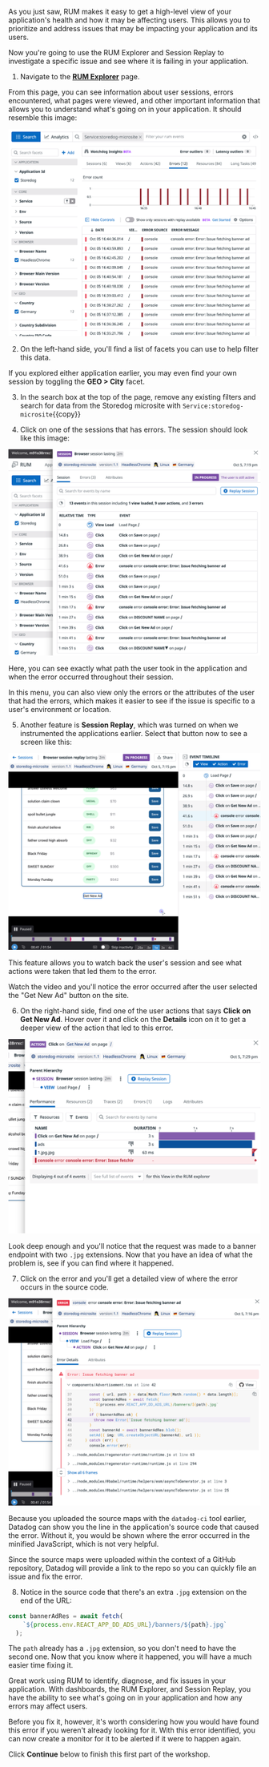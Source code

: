 As you just saw, RUM makes it easy to get a high-level view of your application's health and how it may be affecting users. This allows you to prioritize and address issues that may be impacting your application and its users.

Now you're going to use the RUM Explorer and Session Replay to investigate a specific issue and see where it is failing in your application. 

1. Navigate to the <a href="https://app.datadoghq.com/rum/explorer" target="_datadog">**RUM Explorer**</a> page.

  From this page, you can see information about user sessions, errors encountered, what pages were viewed, and other important information that allows you to understand what's going on in your application. It should resemble this image:

  ![The RUM Explorer displays user session data and error information](assets/rum-explorer.png)

2. On the left-hand side, you'll find a list of facets you can use to help filter this data.
  
  If you explored either application earlier, you may even find your own session by toggling the **GEO > City** facet.

3. In the search box at the top of the page, remove any existing filters and search for data from the Storedog microsite with `Service:storedog-microsite`{{copy}}

4. Click on one of the sessions that has errors. The session should look like this image:

  ![The user session shows a list of actions the user took.](assets/session-events.png)

  Here, you can see exactly what path the user took in the application and when the error occurred throughout their session.

  In this menu, you can also view only the errors or the attributes of the user that had the errors, which makes it easier to see if the issue is specific to a user's environment or location.

5. Another feature is **Session Replay**, which was turned on when we instrumented the applications earlier. Select that button now to see a screen like this:

  ![The session replay screen allows you to replay a user's actions and see errors that occurred.](assets/session-replay.png)

  This feature allows you to watch back the user's session and see what actions were taken that led them to the error.

  Watch the video and you'll notice the error occurred after the user selected the "Get New Ad" button on the site. 

6. On the right-hand side, find one of the user actions that says **Click on Get New Ad**. Hover over it and click on the **Details** icon on it to get a deeper view of the action that led to this error.

  ![The user action detailed view shows what occurred in the application during the action.](assets/user-event-performance.png)

  Look deep enough and you'll notice that the request was made to a banner endpoint with two `.jpg` extensions. Now that you have an idea of what the problem is, see if you can find where it happened.

7. Click on the error and you'll get a detailed view of where the error occurs in the source code.

  ![The error view shows the source code where the error occurred.](assets/sourcemap-error.png)

  Because you uploaded the source maps with the `datadog-ci` tool earlier, Datadog can show you the line in the application's source code that caused the error. Without it, you would be shown where the error occurred in the minified JavaScript, which is not very helpful.

  Since the source maps were uploaded within the context of a GitHub repository, Datadog will provide a link to the repo so you can quickly file an issue and fix the error.

8. Notice in the source code that there's an extra `.jpg` extension on the end of the URL: 

  ```jsx
  const bannerAdRes = await fetch(
      `${process.env.REACT_APP_DD_ADS_URL}/banners/${path}.jpg`
    );
  ```

  The `path` already has a `.jpg` extension, so you don't need to have the second one. Now that you know where it happened, you will have a much easier time fixing it.

Great work using RUM to identify, diagnose, and fix issues in your application. With dashboards, the RUM Explorer, and Session Replay, you have the ability to see what's going on in your application and how any errors may affect users.

Before you fix it, however, it's worth considering how you would have found this error if you weren't already looking for it. With this error identified, you can now create a monitor for it to be alerted if it were to happen again.

Click **Continue** below to finish this first part of the workshop.
